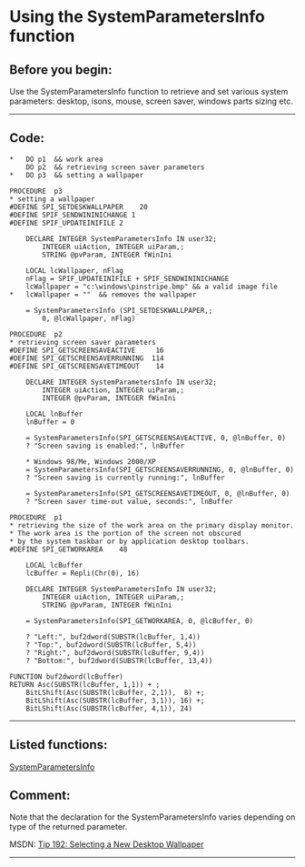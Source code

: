<link rel="stylesheet" type="text/css" href="../css/win32api.css">  
<link rel="stylesheet" href="https://cdnjs.cloudflare.com/ajax/libs/font-awesome/4.7.0/css/font-awesome.min.css">

# Using the SystemParametersInfo function

## Before you begin:
Use the SystemParametersInfo function to retrieve and set various system parameters: desktop, isons, mouse, screen saver, windows parts sizing etc.  
  
***  


## Code:
```foxpro  
*	DO p1  && work area
	DO p2  && retrieving screen saver parameters
*	DO p3  && setting a wallpaper

PROCEDURE  p3
* setting a wallpaper
#DEFINE SPI_SETDESKWALLPAPER    20
#DEFINE SPIF_SENDWININICHANGE 1
#DEFINE SPIF_UPDATEINIFILE 2

	DECLARE INTEGER SystemParametersInfo IN user32;
		INTEGER uiAction, INTEGER uiParam,;
		STRING @pvParam, INTEGER fWinIni

	LOCAL lcWallpaper, nFlag
	nFlag = SPIF_UPDATEINIFILE + SPIF_SENDWININICHANGE
	lcWallpaper = "c:\windows\pinstripe.bmp" && a valid image file
*	lcWallpaper = ""  && removes the wallpaper

	= SystemParametersInfo (SPI_SETDESKWALLPAPER,;
		0, @lcWallpaper, nFlag)

PROCEDURE  p2
* retrieving screen saver parameters
#DEFINE SPI_GETSCREENSAVEACTIVE     16
#DEFINE SPI_GETSCREENSAVERRUNNING  114
#DEFINE SPI_GETSCREENSAVETIMEOUT    14

	DECLARE INTEGER SystemParametersInfo IN user32;
		INTEGER uiAction, INTEGER uiParam,;
		INTEGER @pvParam, INTEGER fWinIni
	
	LOCAL lnBuffer
	lnBuffer = 0

	= SystemParametersInfo(SPI_GETSCREENSAVEACTIVE, 0, @lnBuffer, 0)
	? "Screen saving is enabled:", lnBuffer

	* Windows 98/Me, Windows 2000/XP
	= SystemParametersInfo(SPI_GETSCREENSAVERRUNNING, 0, @lnBuffer, 0)
	? "Screen saving is currently running:", lnBuffer

	= SystemParametersInfo(SPI_GETSCREENSAVETIMEOUT, 0, @lnBuffer, 0)
	? "Screen saver time-out value, seconds:", lnBuffer

PROCEDURE  p1
* retrieving the size of the work area on the primary display monitor.
* The work area is the portion of the screen not obscured
* by the system taskbar or by application desktop toolbars.
#DEFINE SPI_GETWORKAREA    48

	LOCAL lcBuffer
	lcBuffer = Repli(Chr(0), 16)

	DECLARE INTEGER SystemParametersInfo IN user32;
		INTEGER uiAction, INTEGER uiParam,;
		STRING @pvParam, INTEGER fWinIni

	= SystemParametersInfo(SPI_GETWORKAREA, 0, @lcBuffer, 0)

	? "Left:", buf2dword(SUBSTR(lcBuffer, 1,4))
	? "Top:", buf2dword(SUBSTR(lcBuffer, 5,4))
	? "Right:", buf2dword(SUBSTR(lcBuffer, 9,4))
	? "Bottom:", buf2dword(SUBSTR(lcBuffer, 13,4))

FUNCTION buf2dword(lcBuffer)
RETURN Asc(SUBSTR(lcBuffer, 1,1)) + ;
	BitLShift(Asc(SUBSTR(lcBuffer, 2,1)),  8) +;
	BitLShift(Asc(SUBSTR(lcBuffer, 3,1)), 16) +;
	BitLShift(Asc(SUBSTR(lcBuffer, 4,1)), 24)  
```  
***  


## Listed functions:
[SystemParametersInfo](../libraries/user32/SystemParametersInfo.md)  

## Comment:
Note that the declaration for the SystemParametersInfo varies depending on type of the returned parameter.  
  
MSDN: <a href="http://msdn.microsoft.com/archive/default.asp?url=/archive/en-us/dnarvbtips/html/msdn_msdn192.asp">Tip 192: Selecting a New Desktop Wallpaper</a>  
  
***  

